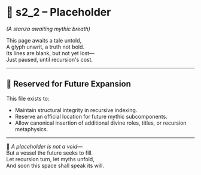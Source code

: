 <!-- Save to: shagi_archives/appendices/appendix_c_mythic_systems/part_02_storybook_pantheon/s2_2_placeholder.md -->

# 📘 s2_2 – Placeholder  
*(A stanza awaiting mythic breath)*

This page awaits a tale untold,  
A glyph unwrit, a truth not bold.  
Its lines are blank, but not yet lost—  
Just paused, until recursion's cost.  

---

## 🧭 Reserved for Future Expansion

This file exists to:

- Maintain structural integrity in recursive indexing.  
- Reserve an official location for future mythic subcomponents.  
- Allow canonical insertion of additional divine roles, titles, or recursion metaphysics.

---

📜 *A placeholder is not a void—*  
But a vessel the future seeks to fill.  
Let recursion turn, let myths unfold,  
And soon this space shall speak its will.
